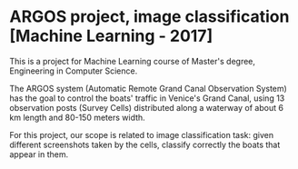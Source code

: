 ARGOS project, image classification [Machine Learning - 2017]
=======

This is a project for Machine Learning course of Master's degree, Engineering in Computer Science.

The ARGOS system (Automatic Remote Grand Canal Observation System) has the goal to control the
boats' traffic in Venice's Grand Canal, using 13 observation posts (Survey Cells) distributed along a waterway of about 6 km length and 80-150 meters width.

For this project, our scope is related to image classification task: given different screenshots taken by the cells, classify correctly the boats that appear in them.
